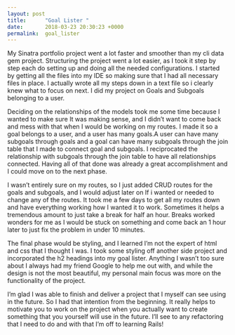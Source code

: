 ```yaml
---
layout: post
title:      "Goal Lister "
date:       2018-03-23 20:30:23 +0000
permalink:  goal_lister
---
```



My Sinatra portfolio project went a lot faster and smoother than my cli data gem project. Structuring the project went a lot easier, as I took it step by step each do setting up and doing all the needed configurations. I started by getting all the files into my IDE so making sure that I had all necessary files in place. I actually wrote all my steps down in a text file so i clearly knew what to focus on next. I did my project on Goals and Subgoals belonging to a user.

Deciding on the relationships of the models took me some time because I wanted to make sure It was making sense, and I didn’t want to come back and mess with that when I would be working on my routes. I made it so a goal belongs to a user, and a user has many goals.A user can have many subgoals through goals and a goal can have many subgoals through the join table that I made to connect goal and subgoals. I reciprocated the relationship with subgoals through the join table to have all relationships connected. Having all of that done was already a great accomplishment and I could move on to the next phase.

I wasn’t entirely sure on my routes, so I just added CRUD routes for the goals and subgoals, and I would adjust later on If i wanted or needed to change any of the routes. It took me a few days to get all my routes down and have everything working how I wanted it to work. Sometimes it helps a tremendous amount to just take a break for half an hour. Breaks worked wonders for me as I would be stuck on something and come back an 1 hour later to just fix the problem in under 10 minutes. 

The final phase would be styling, and I learned I’m not the expert of html and css that I thought I was. I took some styling off another side project and incorporated the h2 headings into my goal lister. Anything I wasn’t too sure about I always had my friend Google to help me out with, and while the design is not the most beautiful, my personal main focus was more on the functionality of the project.

I’m glad I was able to finish and deliver a project that I myself can see using in the future. So I had that intention from the beginning. It really helps to motivate you to work on the project when you actually want to create something that you yourself will use in the future. I’ll see to any refactoring that I need to do and with that I’m off to learning Rails!

